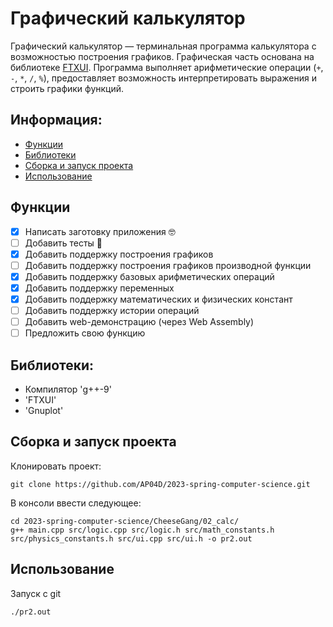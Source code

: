 # Графический калькулятор

Графический калькулятор — терминальная программа калькулятора с возможностью построения графиков. Графическая часть основана на библиотеке [FTXUI](https://github.com/ArthurSonzogni/FTXUI). Программа выполняет арифметические операции (`+`, `-`, `*`, `/`, `%`), предоставляет возможность интерпретировать выражения и строить графики функций.

## Информация:

- [Функции](#функции)
- [Библиотеки](#библиотеки)
- [Сборка и запуск проекта](#сборка-и-запуск-проекта)
- [Использование](#использование)


## Функции

- [x] Написать заготовку приложения 🤓
- [ ] Добавить тесты 🔵
- [x] Добавить поддержку построения графиков
- [ ] Добавить поддержку построения графиков производной функции
- [x] Добавить поддержку базовых арифметических операций
- [x] Добавить поддержку переменных
- [x] Добавить поддержку математических и физических констант
- [ ] Добавить поддержку истории операций
- [ ] Добавить web-демонстрацию (через Web Assembly)
- [ ] Предложить свою функцию

## Библиотеки:

- Компилятор 'g++-9'
- 'FTXUI'
- 'Gnuplot'

## Сборка и запуск проекта

Клонировать проект:

```console
git clone https://github.com/AP04D/2023-spring-computer-science.git
```
В консоли ввести следующее:
```console
cd 2023-spring-computer-science/CheeseGang/02_calc/  
g++ main.cpp src/logic.cpp src/logic.h src/math_constants.h src/physics_constants.h src/ui.cpp src/ui.h -o pr2.out
```

## Использование

Запуск с git
```console
./pr2.out
```
